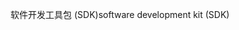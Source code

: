 <span data-ttu-id="8d36e-101">软件开发工具包 (SDK)</span><span class="sxs-lookup"><span data-stu-id="8d36e-101">software development kit (SDK)</span></span>